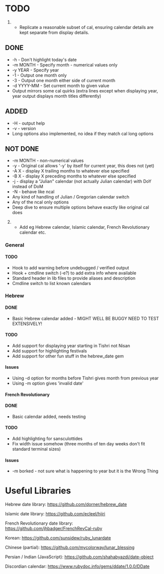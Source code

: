 # TODO

1. - Replicate a reasonable subset of cal, ensuring calendar details are kept
separate from display details.

## DONE

* -h - Don't highlight today's date
* -m MONTH - Specify month - numerical values only
* -y YEAR - Specify year
* -1 - Output one month only
* -3 - Output one month either side of current month
* -d YYYY-MM - Set current month to given value
* Output mirrors some cal quirks (extra lines except when displaying year, year
  output displays month titles differently)

## ADDED

* -H - output help
* -v - version
* Long options also implemented, no idea if they match cal long options

## NOT DONE

* -m MONTH - non-numerical values
* -y - Original cal allows '-y' by itself for current year, this does not (yet)
* -A X - display X trailing months to whatever else specified
* -B X - display X preceding months to whatever else specified
* -j - display a "Julian" calendar (not actually Julian calendar) with DoY instead of DoM
* -N - behave like ncal
* Any kind of handling of Julian / Gregorian calendar switch
* Any of the ncal only options
* Deep dive to ensure multiple options behave exactly like original cal does

2. - Add eg Hebrew calendar, Islamic calendar, French Revolutionary calendar etc.

### General

#### TODO

* Hook to add warning before undebugged / verified output
* Hook + cmdline switch (-e?) to add extra info where available
* Standard header in lib files to provide aliases and description
* Cmdline switch to list known calendars

### Hebrew

#### DONE

* Basic Hebrew calendar added - MIGHT WELL BE BUGGY NEED TO TEST EXTENSIVELY!

#### TODO

* Add support for displaying year starting in Tishri not Nisan
* Add support for highlighting festivals
* Add support for other fun stuff in the hebrew_date gem

#### Issues

* Using -d option for months before Tishri gives month from previous year
* Using -m option gives 'invalid date'

#### French Revolutionary

#### DONE

* Basic calendar added, needs testing

#### TODO

* Add highlighting for sansculottides
* Fix width issue somehow (three months of ten day weeks don't fit standard
terminal sizes)

#### Issues

* -m borked - not sure what is happening to year but it is the Wrong Thing

# Useful Libraries

Hebrew date library: https://github.com/dorner/hebrew_date

Islamic date library: https://github.com/ecleel/hijri

French Revolutionary date library: https://github.com/jhbadger/FrenchRevCal-ruby

Korean: https://github.com/sunsidew/ruby_lunardate

Chinese (partial): https://github.com/mycolorway/lunar_blessing

Persian / Indian (JavaScript): https://github.com/shahabyazdi/date-object

Discordian calendar: https://www.rubydoc.info/gems/ddate/1.0.0/DDate
